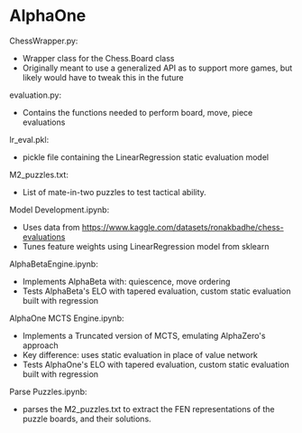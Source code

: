 # AlphaOne

ChessWrapper.py:
- Wrapper class for the Chess.Board class
- Originally meant to use a generalized API as to support more games, but likely would have to tweak this in the future

evaluation.py:
- Contains the functions needed to perform board, move, piece evaluations

lr_eval.pkl:
- pickle file containing the LinearRegression static evaluation model

M2_puzzles.txt:
- List of mate-in-two puzzles to test tactical ability.

Model Development.ipynb:
- Uses data from https://www.kaggle.com/datasets/ronakbadhe/chess-evaluations
- Tunes feature weights using LinearRegression model from sklearn

AlphaBetaEngine.ipynb:
- Implements AlphaBeta with: quiescence, move ordering
- Tests AlphaBeta's ELO with tapered evaluation, custom static evaluation built with regression

AlphaOne MCTS Engine.ipynb:
- Implements a Truncated version of MCTS, emulating AlphaZero's approach
- Key difference: uses static evaluation in place of value network
- Tests AlphaOne's ELO with tapered evaluation, custom static evaluation built with regression

Parse Puzzles.ipynb:
- parses the M2_puzzles.txt to extract the FEN representations of the puzzle boards, and their solutions.
